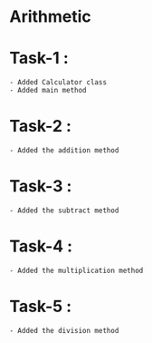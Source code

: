 # Arithmetic

# Task-1 :

    - Added Calculator class
    - Added main method

# Task-2 :

    - Added the addition method

# Task-3 :

    - Added the subtract method

# Task-4 :
    - Added the multiplication method

# Task-5 :
    - Added the division method

